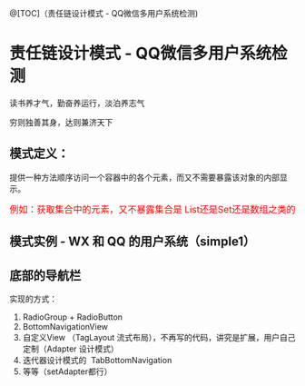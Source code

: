 @[TOC]（责任链设计模式 - QQ微信多用户系统检测) 

# 责任链设计模式 - QQ微信多用户系统检测

读书养才气，勤奋养运行，淡泊养志气

穷则独善其身，达则兼济天下

## 模式定义：

提供一种方法顺序访问一个容器中的各个元素，而又不需要暴露该对象的内部显示。

<font color=red size=3>例如：获取集合中的元素，又不暴露集合是 List还是Set还是数组之类的  </font>


## 模式实例 - WX 和 QQ 的用户系统（simple1）




## 底部的导航栏

实现的方式：

1. RadioGroup + RadioButton
2. BottomNavigationView
3. 自定义View （TagLayout 流式布局），不再写的代码，讲究是扩展，用户自己定制（Adapter 设计模式）
4. 迭代器设计模式的  TabBottomNavigation
5. 等等（setAdapter都行）





































 


      
     
 

